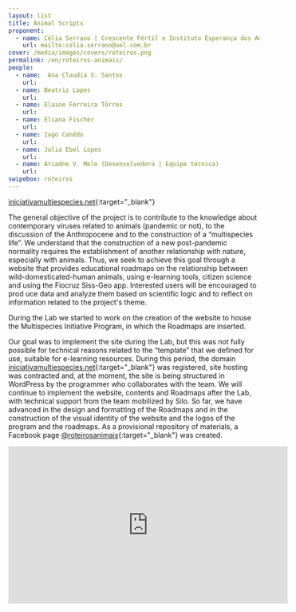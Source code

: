 ```yaml
---
layout: list
title: Animal Scripts
proponent:
  - name: Célia Serrano | Crescente Fértil e Instituto Esperança dos Anjos - Serrinha do Alambari, Resende, RJ
    url: mailto:celia.serrano@uol.com.br
cover: /media/images/covers/roteiros.png
permalink: /en/roteiros-animais/
people:
  - name:  Ana Claudia S. Santos
    url: 
  - name: Beatriz Lopes
    url: 
  - name: Elaine Ferreira Tôrres 
    url: 
  - name: Eliana Fischer
    url: 
  - name: Iago Canêdo
    url: 
  - name: Julia Ebel Lopes
    url:
  - name: Ariadne V. Melo (Desenvolvedora | Equipe técnica)
    url: 
swipebox: roteiros
---
```


  
[iniciativamultiespecies.net](https://iniciativamultiespecies.net/){:target="_blank"}
  
The general objective of the project is to contribute to the knowledge about contemporary viruses related to animals (pandemic or not), to the discussion of the Anthropocene and to the construction of a “multispecies life”. We understand that the construction of a new post-pandemic normality requires the establishment of another relationship with nature, especially with animals. Thus, we seek to achieve this goal through a website that provides educational roadmaps on the relationship between wild-domesticated-human animals, using e-learning tools, citizen science and using the Fiocruz Siss-Geo app. Interested users will be encouraged to prod uce data and analyze them based on scientific logic and to reflect on information related to the project's theme.
    
During the Lab we started to work on the creation of the website to house the Multispecies Initiative Program, in which the Roadmaps  are inserted.
  
Our goal was to implement the site during the Lab, but this was not fully possible for technical reasons related to the “template” that we defined for use, suitable for e-learning resources. During this period, the domain [iniciativamultiespecies.net](https://iniciativamultiespecies.net/){:target="_blank"} was registered, site hosting was contracted and, at the moment, the site is being structured in WordPress by the programmer who collaborates with the team. We will continue to implement the website, contents and Roadmaps after the Lab, with technical support from the team mobilized by Silo. So far, we have advanced in the design and formatting of the Roadmaps and in the construction of the visual identity of the website and the logos of the program and the roadmaps. As a provisional repository of materials, a Facebook page [@roteirosanimais](https://www.facebook.com/roteirosanimais){:target="_blank"} was created.
  
    
<div class="video-wrapper video-wrapper-16x9">
<iframe width="560" height="315" src="https://www.youtube.com/embed/ftk0LMPuUfo" frameborder="0" allow="accelerometer; autoplay; encrypted-media; gyroscope; picture-in-picture" allowfullscreen></iframe></div>
